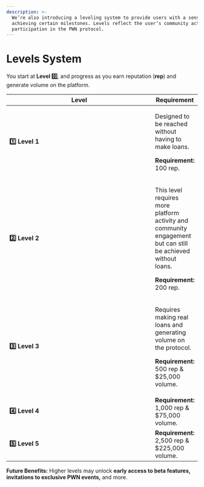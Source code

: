 ```yaml
---
description: >-
  We’re also introducing a leveling system to provide users with a sense of
  achieving certain milestones. Levels reflect the user’s community activity and
  participation in the PWN protocol.
---
```


# Levels System

You start at **Level 0️⃣**, and progress as you earn reputation (**rep**) and generate volume on the platform.

<table data-full-width="false"><thead><tr><th width="374">Level</th><th>Requirement</th></tr></thead><tbody><tr><td><strong>1️⃣ Level 1</strong></td><td><p>Designed to be reached without having to make loans. </p><p></p><p><strong>Requirement:</strong> 100 rep.</p></td></tr><tr><td><strong>2️⃣ Level 2</strong></td><td><p>This level requires more platform activity and community engagement but can still be achieved without loans. </p><p></p><p><strong>Requirement:</strong> 200 rep.</p></td></tr><tr><td><strong>3️⃣ Level 3</strong></td><td><p>Requires making real loans and generating volume on the protocol. </p><p></p><p><strong>Requirement:</strong> 500 rep &#x26; $25,000 volume.</p></td></tr><tr><td><strong>4️⃣ Level 4</strong></td><td><strong>Requirement:</strong> 1,000 rep &#x26; $75,000 volume.</td></tr><tr><td><strong>5️⃣ Level 5</strong></td><td><strong>Requirement:</strong> 2,500 rep &#x26; $225,000 volume.</td></tr></tbody></table>

**Future Benefits:** Higher levels may unlock **early access to beta features, invitations to exclusive PWN events,** and more.
